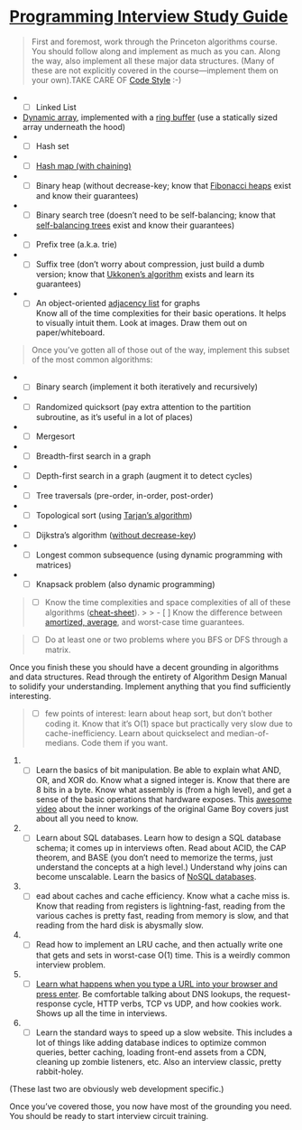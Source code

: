 
# [Programming Interview Study Guide](https://haseebq.com/how-to-break-into-tech-job-hunting-and-interviews/)
> First and foremost, work through the Princeton algorithms course. You should follow along and implement as much as you can. Along the way, also implement all these major data structures. (Many of these are not explicitly covered in the course—implement them on your own).TAKE CARE OF [Code Style](https://google.github.io/styleguide/javaguide.html) :-)

* - [ ] Linked List
* [Dynamic array](https://en.wikipedia.org/wiki/Dynamic_array), implemented with a [ring buffer](https://en.wikipedia.org/wiki/Circular_buffer) (use a statically sized array underneath the hood)
* - [ ] Hash set
* - [ ] [Hash map (with chaining)](https://en.wikipedia.org/wiki/Hash_table#Separate_chaining_with_linked_lists)
* - [ ] Binary heap (without decrease-key; know that [Fibonacci heaps](https://en.wikipedia.org/wiki/Fibonacci_heap) exist and know their guarantees)
* - [ ] Binary search tree (doesn’t need to be self-balancing; know that [self-balancing trees](https://en.wikipedia.org/wiki/Self-balancing_binary_search_tree#Implementations) exist and know their guarantees)
* - [ ] Prefix tree (a.k.a. trie)
* - [ ] Suffix tree (don’t worry about compression, just build a dumb version; know that [Ukkonen’s algorithm](https://en.wikipedia.org/wiki/Ukkonen%27s_algorithm) exists and learn its guarantees)
* - [ ] An object-oriented [adjacency list](https://en.wikipedia.org/wiki/Adjacency_list) for graphs  
Know all of the time complexities for their basic operations. It helps to visually intuit them. Look at images. Draw them out on paper/whiteboard.  

> Once you’ve gotten all of those out of the way, implement this subset of the most common algorithms:

* - [ ] Binary search (implement it both iteratively and recursively)
* - [ ] Randomized quicksort (pay extra attention to the partition subroutine, as it’s useful in a lot of places)
* - [ ] Mergesort
* - [ ] Breadth-first search in a graph
* - [ ] Depth-first search in a graph (augment it to detect cycles)
* - [ ] Tree traversals (pre-order, in-order, post-order)
* - [ ] Topological sort (using [Tarjan’s algorithm](https://en.wikipedia.org/wiki/Topological_sorting#Depth-first_search))
* - [ ] Dijkstra’s algorithm ([without decrease-key](https://stackoverflow.com/questions/9255620/why-does-dijkstras-algorithm-use-decrease-key))
* - [ ] Longest common subsequence (using dynamic programming with matrices)
* - [ ] Knapsack problem (also dynamic programming)  
> - [ ] Know the time complexities and space complexities of all of these algorithms ([cheat-sheet](http://bigocheatsheet.com/)). > > - [ ] Know the difference between [amortized, average](https://stackoverflow.com/a/7335098), and worst-case time guarantees.

> - [ ] Do at least one or two problems where you BFS or DFS through a matrix.

Once you finish these you should have a decent grounding in algorithms and data structures. Read through the entirety of Algorithm Design Manual to solidify your understanding. Implement anything that you find sufficiently interesting.

> - [ ]  few points of interest: learn about heap sort, but don’t bother coding it. Know that it’s O(1) space but practically very slow due to cache-inefficiency. Learn about quickselect and median-of-medians. Code them if you want.

1. - [ ] Learn the basics of bit manipulation. Be able to explain what AND, OR, and XOR do. Know what a signed integer is. Know that there are 8 bits in a byte. Know what assembly is (from a high level), and get a sense of the basic operations that hardware exposes. This [awesome video](https://www.youtube.com/watch?v=RZUDEaLa5Nw) about the inner workings of the original Game Boy covers just about all you need to know.

2. - [ ] Learn about SQL databases. Learn how to design a SQL database schema; it comes up in interviews often. Read about ACID, the CAP theorem, and BASE (you don’t need to memorize the terms, just understand the concepts at a high level.) Understand why joins can become unscalable. Learn the basics of [NoSQL databases](https://www.youtube.com/watch?v=qI_g07C_Q5I).

3. - [ ] ead about caches and cache efficiency. Know what a cache miss is. Know that reading from registers is lightning-fast, reading from the various caches is pretty fast, reading from memory is slow, and that reading from the hard disk is abysmally slow.

4. - [ ] Read how to implement an LRU cache, and then actually write one that gets and sets in worst-case O(1) time. This is a weirdly common interview problem.

5. - [ ] [Learn what happens when you type a URL into your browser and press enter](http://igoro.com/archive/what-really-happens-when-you-navigate-to-a-url/comment-page-3/). Be comfortable talking about DNS lookups, the request-response cycle, HTTP verbs, TCP vs UDP, and how cookies work. Shows up all the time in interviews.

6. - [ ] Learn the standard ways to speed up a slow website. This includes a lot of things like adding database indices to optimize common queries, better caching, loading front-end assets from a CDN, cleaning up zombie listeners, etc. Also an interview classic, pretty rabbit-holey.

(These last two are obviously web development specific.)

Once you’ve covered those, you now have most of the grounding you need. You should be ready to start interview circuit training.
